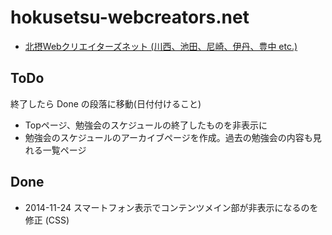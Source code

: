 hokusetsu-webcreators.net
=========================

* [北摂Webクリエイターズネット (川西、池田、尼崎、伊丹、豊中 etc.)](http://hokusetsu-webcreators.net/)


## ToDo

終了したら Done の段落に移動(日付付けること)

* Topページ、勉強会のスケジュールの終了したものを非表示に
* 勉強会のスケジュールのアーカイブページを作成。過去の勉強会の内容も見れる一覧ページ

## Done

* 2014-11-24 スマートフォン表示でコンテンツメイン部が非表示になるのを修正 (CSS)